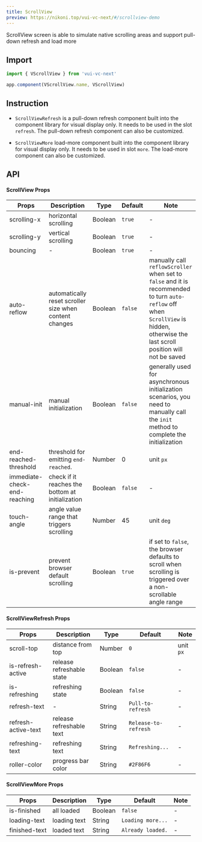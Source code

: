 ```yaml
---
title: ScrollView
preview: https://nikoni.top/vui-vc-next/#/scrollview-demo
---
```


ScrollView screen is able to simulate native scrolling areas and support pull-down refresh and load more

## Import

```js
import { VScrollView } from 'vui-vc-next'

app.component(VScrollView.name, VScrollView)
```

## Instruction

* `ScrollViewRefresh` is a pull-down refresh component built into the component library for visual display only. It needs to be used in the slot `refresh`. The pull-down refresh component can also be customized.

* `ScrollViewMore` load-more component built into the component library for visual display only. It needs to be used in slot `more`. The load-more component can also be customized.

## API

#### ScrollView Props
|Props | Description | Type | Default | Note |
|----|-----|------|------|------|
|scrolling-x | horizontal scrolling | Boolean | `true` | -|
|scrolling-y | vertical scrolling | Boolean | `true` | -|
|bouncing | - | Boolean | `true` | -|
|auto-reflow| automatically reset scroller size when content changes | Boolean | `false` | manually call `reflowScroller` when set to `false` and it is recommended to turn `auto-reflow` off when `ScrollView` is hidden, otherwise the last scroll position will not be saved|
|manual-init | manual initialization | Boolean | `false` | generally used for asynchronous initialization scenarios, you need to manually call the `init` method to complete the initialization |
|end-reached-threshold | threshold for emitting `end-reached`. | Number | 0 | unit `px` |
|immediate-check-end-reaching | check if it reaches the bottom at initialization | Boolean | `false` | - |
|touch-angle | angle value range that triggers scrolling | Number | 45 | unit `deg` |
|is-prevent | prevent browser default scrolling | Boolean | `true` | if set to `false`, the browser defaults to scroll when scrolling is triggered over a non-scrollable angle range |

#### ScrollViewRefresh Props
|Props | Description | Type | Default | Note |
|----|-----|------|------|------|
|scroll-top | distance from top | Number | `0` | unit `px` |
|is-refresh-active | release refreshable state | Boolean | `false` | - |
|is-refreshing | refreshing state | Boolean | `false` | - |
|refresh-text | - | String | `Pull-to-refresh` | - |
|refresh-active-text | release refreshable text | String | `Release-to-refresh` | - |
|refreshing-text | refreshing text | String | `Refreshing...` | - |
|roller-color | progress bar color | String | `#2F86F6` | - |

#### ScrollViewMore Props
|Props | Description | Type | Default | Note |
|----|-----|------|------|------|
|is-finished | all loaded | Boolean | `false` | - |
|loading-text | loading text | String | `Loading more...` | - |
|finished-text | loaded text | String | `Already loaded.` | - |
